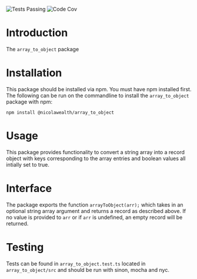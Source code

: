 ![Tests Passing](https://github.com/NicolaWealth/array_to_object/actions/workflows/autoTestMainBadge.yml/badge.svg)
![Code Cov](https://img.shields.io/badge/dynamic/json?url=https%3A%2F%2Fgithub.com%2Fnicolawealth%2Farray_to_object%2Fraw%2Fmain%2Fcodecov/badge.json&query=%24.message&label=Code%20Coverage&color=%24.color)

# Introduction
The `array_to_object` package

# Installation
This package should be installed via npm. You must have npm installed first. The following can be run on the commandline to install the `array_to_object` package with npm:

`npm install @nicolawealth/array_to_object`

# Usage
This package provides functionality to convert a string array into a record object with keys corresponding to the array entries and boolean values all intially set to true.

# Interface
The package exports the function `arrayToObject(arr);` which takes in an optional string array argument and returns a record as described above. If no value is provided to `arr` or if `arr` is undefined, an empty record will be returned.

# Testing
Tests can be found in `array_to_object.test.ts` located in `array_to_object/src` and should be run with sinon, mocha and nyc.

